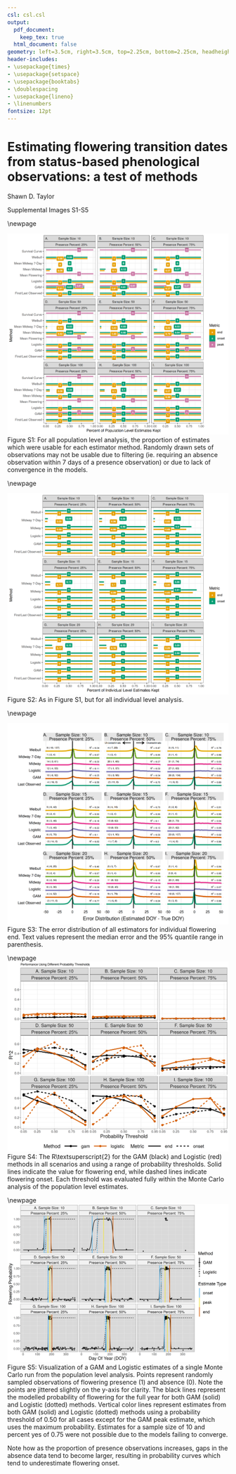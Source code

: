 ```yaml
---
csl: csl.csl
output:
  pdf_document:
    keep_tex: true
  html_document: false
geometry: left=3.5cm, right=3.5cm, top=2.25cm, bottom=2.25cm, headheight=12pt, letterpaper
header-includes:
- \usepackage{times}
- \usepackage{setspace}
- \usepackage{booktabs}
- \doublespacing
- \usepackage{lineno}
- \linenumbers
fontsize: 12pt
---
```


# Estimating flowering transition dates from status-based phenological observations: a test of methods

Shawn D. Taylor

Supplemental Images S1-S5

\newpage

![](figs/fig_S1_population_percent_kept.png)
Figure S1: For all population level analysis, the proportion of estimates which were usable for each estimator method. Randomly drawn sets of observations may not be usable due to filtering (ie. requiring an absence observation within 7 days of a presence observation) or due to lack of convergence in the models. 

\newpage

![](figs/fig_S2_individual_percent_kept.png)
Figure S2: As in Figure S1, but for all individual level analysis. 

\newpage

![](figs/fig_S3_individual_end_errors.png)
Figure S3: The error distribution of all estimators for individual flowering end. Text values represent the median error and the 95% quantile range in parenthesis.

\newpage
![](figs/fig_S4_gam_logistic_threshold_evaluation.png)
Figure S4: The R\textsuperscript{2} for the GAM (black) and Logistic (red) methods in all scenarios and using a range of probability thresholds. Solid lines indicate the value for flowering end, while dashed lines indicate flowering onset. Each threshold was evaluated fully within the Monte Carlo analysis of the population level estimates. 


\newpage
![](figs/fig_S5_gam_logistic_curves.png)
Figure S5: Visualization of a GAM and Logistic estimates of a single Monte Carlo run from the population level analysis. Points represent randomly sampled observations of flowering presence (1) and absence (0). Note the points are jittered slightly on the y-axis for clarity. The black lines represent the modelled probability of flowering for the full year for both GAM (solid) and Logistic (dotted) methods. Vertical color lines represent estimates from both GAM (solid) and Logistic (dotted) methods using a probability threshold of 0.50 for all cases except for the GAM peak estimate, which uses the maximum probability. Estimates for a sample size of 10 and percent yes of 0.75 were not possible due to the models failing to converge. 

Note how as the proportion of presence observations increases, gaps in the absence data tend to become larger, resulting in probability curves which tend to underestimate flowering onset.